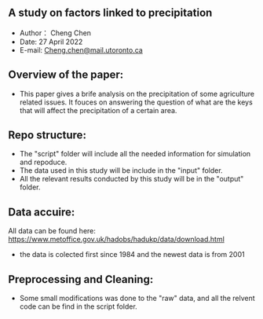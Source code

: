 A study on factors linked to precipitation
-------------------------------------------
* Author： Cheng Chen
* Date: 27 April 2022 
* E-mail: Cheng.chen@mail.utoronto.ca 

Overview of the paper:
--------
* This paper gives a brife analysis on the precipitation of some agriculture related issues. It fouces on answering the question of what are the keys that will affect the precipitation of a certain area. 

Repo structure:
-----------------
* The "script" folder will include all the needed information for simulation and repoduce.
* The data used in this study will be include in the "input" folder.
* All the relevant results conducted by this study will be in the "output" folder.

Data accuire:
------ 
All data can be found here: https://www.metoffice.gov.uk/hadobs/hadukp/data/download.html 
* the data is colected first since 1984 and the newest data is from 2001

Preprocessing and Cleaning:
------
* Some small modifications was done to the "raw" data, and all the relvent code can be find in the script folder. 
